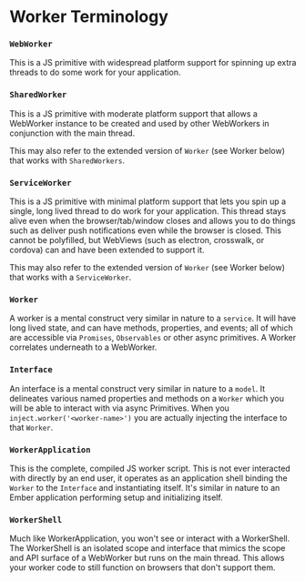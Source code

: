 # Worker Terminology

### `WebWorker`

This is a JS primitive with widespread platform support for spinning up extra threads to
do some work for your application.

### `SharedWorker`

This is a JS primitive with moderate platform support that allows a WebWorker instance to
be created and used by other WebWorkers in conjunction with the main thread.

This may also refer to the extended version of `Worker` (see Worker below) that works with
`SharedWorkers`.

### `ServiceWorker`

This is a JS primitive with minimal platform support that lets you spin up a single, long
lived thread to do work for your application.  This thread stays alive even when the
browser/tab/window closes and allows you to do things such as deliver push notifications
even while the browser is closed.  This cannot be polyfilled, but WebViews (such as electron,
crosswalk, or cordova) can and have been extended to support it.

This may also refer to the extended version of `Worker` (see Worker below) that works with a
`ServiceWorker`.

### `Worker`

A worker is a mental construct very similar in nature to a `service`.  It will have long 
lived state, and can have methods, properties, and events; all of which are accessible
via `Promises`, `Observables` or other async primitives.  A Worker correlates underneath
to a WebWorker.

### `Interface`

An interface is a mental construct very similar in nature to a `model`.  It delineates 
various named properties and methods on a `Worker` which you will be able to interact
with via async Primitives.  When you `inject.worker('<worker-name>')` you are actually
injecting the interface to that `Worker`.

### `WorkerApplication`

This is the complete, compiled JS worker script.  This is not ever interacted with 
directly by an end user, it operates as an application shell binding the `Worker` to the
`Interface` and instantiating itself.  It's similar in nature to an Ember application
performing setup and initializing itself.

### `WorkerShell`

Much like WorkerApplication, you won't see or interact with a WorkerShell.  The WorkerShell
is an isolated scope and interface that mimics the scope and API surface of a WebWorker but
runs on the main thread.  This allows your worker code to still function on browsers that don't
support them.
